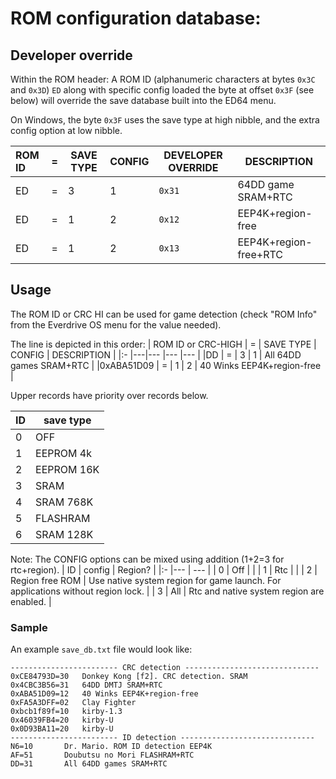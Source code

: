 # ROM configuration database:

## Developer override
Within the ROM header:
A ROM ID (alphanumeric characters at bytes `0x3C` and `0x3D`) `ED` along with specific config loaded the byte at offset `0x3F` (see below) will override the save database built into the ED64 menu.

On Windows, the byte `0x3F` uses the save type at high nibble, and the extra config option at low nibble.

| ROM ID | = | SAVE TYPE | CONFIG | DEVELOPER OVERRIDE | DESCRIPTION           |
|:-      |---|---        |---     |---                 |---                    |
|ED      | = | 3         | 1      | `0x31`             | 64DD game SRAM+RTC    |
|ED      | = | 1         | 2      | `0x12`             | EEP4K+region-free     |
|ED      | = | 1         | 2      | `0x13`             | EEP4K+region-free+RTC |


## Usage
The ROM ID or CRC HI can be used for game detection (check "ROM Info" from the Everdrive OS menu for the value needed).

The line is depicted in this order:
| ROM ID or CRC-HIGH | = | SAVE TYPE | CONFIG | DESCRIPTION                |
|:-                  |---|---        |---     |---                         |
|DD                  | = | 3         | 1      | All 64DD games SRAM+RTC    |
|0xABA51D09          | = | 1         | 2      | 40 Winks EEP4K+region-free |


Upper records have priority over records below. 

| ID | save type  |
|:-  |---         |
| 0  | OFF        |
| 1  | EEPROM 4k  |
| 2  | EEPROM 16K |
| 3  | SRAM       |
| 4  | SRAM 768K  |
| 5  | FLASHRAM   |
| 6  | SRAM 128K  |


Note: The CONFIG options can be mixed using addition (1+2=3 for rtc+region).
| ID | config          | Region? |
|:-  |---              | ---     |
| 0  | Off             |         |
| 1  | Rtc             |         |
| 2  | Region free ROM | Use native system region for game launch. For applications without region lock. |
| 3  | All             | Rtc and native system region are enabled. |


### Sample
An example `save_db.txt` file would look like:
```
------------------------ CRC detection ------------------------------ 
0xCE84793D=30 	Donkey Kong [f2]. CRC detection. SRAM
0x4CBC3B56=31	64DD DMTJ SRAM+RTC
0xABA51D09=12	40 Winks EEP4K+region-free
0xFA5A3DFF=02	Clay Fighter
0xbcb1f89f=10	kirby-1.3
0x46039FB4=20	kirby-U
0x0D93BA11=20	kirby-U
------------------------ ID detection ------------------------------ 
N6=10		Dr. Mario. ROM ID detection EEP4K
AF=51		Doubutsu no Mori FLASHRAM+RTC
DD=31		All 64DD games SRAM+RTC
```
